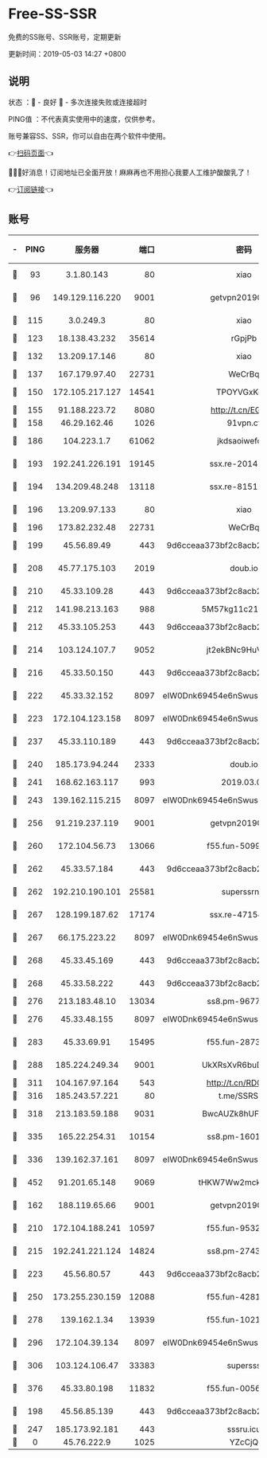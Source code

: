 # Free-SS-SSR

免费的SS账号、SSR账号，定期更新

更新时间：2019-05-03 14:27 +0800

## 说明

状态     ：🙂 - 良好 🙁 - 多次连接失败或连接超时

PING值   ：不代表真实使用中的速度，仅供参考。

账号兼容SS、SSR，你可以自由在两个软件中使用。

👉[扫码页面](https://liesauer.github.io/Free-SS-SSR/)👈

🎉🎉🎉好消息！订阅地址已全面开放！麻麻再也不用担心我要人工维护酸酸乳了！

👉[订阅链接](https://www.liesauer.net/yogurt/subscribe?ACCESS_TOKEN=DAYxR3mMaZAsaqUb)👈

## 账号

|-|PING|服务器|端口|密码|加密方式|区域|
|:----:|:----:|:-----:|-----:|:----:|:----:|:----:|
|🙂|93|3.1.80.143|80|xiao|aes-128-ctr|SG|
|🙂|96|149.129.116.220|9001|getvpn20190501|aes-256-cfb|CN|
|🙂|115|3.0.249.3|80|xiao|aes-128-ctr|SG|
|🙂|123|18.138.43.232|35614|rGpjPb|rc4-md5|SG|
|🙂|132|13.209.17.146|80|xiao|aes-128-ctr|KR|
|🙂|137|167.179.97.40|22731|WeCrBq|rc4-md5|JP|
|🙂|150|172.105.217.127|14541|TPOYVGxKglpi|aes-256-cfb|JP|
|🙂|155|91.188.223.72|8080|http://t.cn/EGJIyrl|rc4-md5|RU|
|🙂|158|46.29.162.46|1026|91vpn.cf|rc4-md5|RU|
|🙂|186|104.223.1.7|61062|jkdsaoiwefdsa|aes-256-cfb|US|
|🙂|193|192.241.226.191|19145|ssx.re-20141184|aes-256-cfb|US|
|🙂|194|134.209.48.248|13118|ssx.re-81511228|aes-256-cfb|US|
|🙂|196|13.209.97.133|80|xiao|aes-128-ctr|KR|
|🙂|196|173.82.232.48|22731|WeCrBq|rc4-md5|US|
|🙂|199|45.56.89.49|443|9d6cceaa373bf2c8acb22e60b6a58be6|aes-256-cfb|US|
|🙂|208|45.77.175.103|2019|doub.io|aes-128-ctr|SG|
|🙂|210|45.33.109.28|443|9d6cceaa373bf2c8acb22e60b6a58be6|aes-256-cfb|US|
|🙂|212|141.98.213.163|988|5M57kg11c214qDmK|chacha20|KR|
|🙂|212|45.33.105.253|443|9d6cceaa373bf2c8acb22e60b6a58be6|aes-256-cfb|US|
|🙂|214|103.124.107.7|9052|jt2ekBNc9HuVtm2a|aes-256-cfb|US|
|🙂|216|45.33.50.150|443|9d6cceaa373bf2c8acb22e60b6a58be6|aes-256-cfb|US|
|🙂|222|45.33.32.152|8097|eIW0Dnk69454e6nSwuspv9DmS201tQ0D|aes-256-cfb|US|
|🙂|223|172.104.123.158|8097|eIW0Dnk69454e6nSwuspv9DmS201tQ0D|aes-256-cfb|JP|
|🙂|237|45.33.110.189|443|9d6cceaa373bf2c8acb22e60b6a58be6|aes-256-cfb|US|
|🙂|240|185.173.94.244|2333|doub.io|aes-128-ctr|RU|
|🙂|241|168.62.163.117|993|2019.03.07|rc4-md5|US|
|🙂|243|139.162.115.215|8097|eIW0Dnk69454e6nSwuspv9DmS201tQ0D|aes-256-cfb|JP|
|🙂|256|91.219.237.119|9001|getvpn20190501|aes-256-cfb|HU|
|🙂|260|172.104.56.73|13066|f55.fun-50990398|aes-256-cfb|SG|
|🙂|262|45.33.57.184|443|9d6cceaa373bf2c8acb22e60b6a58be6|aes-256-cfb|US|
|🙂|262|192.210.190.101|25581|superssrnet|aes-256-cfb|US|
|🙂|267|128.199.187.62|17174|ssx.re-47154038|aes-256-cfb|SG|
|🙂|267|66.175.223.22|8097|eIW0Dnk69454e6nSwuspv9DmS201tQ0D|aes-256-cfb|US|
|🙂|268|45.33.45.169|443|9d6cceaa373bf2c8acb22e60b6a58be6|aes-256-cfb|US|
|🙂|268|45.33.58.222|443|9d6cceaa373bf2c8acb22e60b6a58be6|aes-256-cfb|US|
|🙂|276|213.183.48.10|13034|ss8.pm-96774561|rc4-md5|RU|
|🙂|276|45.33.48.155|8097|eIW0Dnk69454e6nSwuspv9DmS201tQ0D|aes-256-cfb|US|
|🙂|283|45.33.69.91|15495|f55.fun-28730537|aes-256-cfb|US|
|🙂|288|185.224.249.34|9001|UkXRsXvR6buDMG2Y|aes-256-cfb|RU|
|🙂|311|104.167.97.164|543|http://t.cn/RD0D7sx|rc4-md5|CA|
|🙂|316|185.243.57.221|80|t.me/SSRSUB|rc4-md5|US|
|🙂|318|213.183.59.188|9031|BwcAUZk8hUFAkDGN|aes-256-cfb|NL|
|🙂|335|165.22.254.31|10154|ss8.pm-16010608|aes-256-cfb|SG|
|🙂|336|139.162.37.161|8097|eIW0Dnk69454e6nSwuspv9DmS201tQ0D|aes-256-cfb|SG|
|🙂|452|91.201.65.148|9069|tHKW7Ww2mck9CHQG|aes-256-cfb|IT|
|🙂|162|188.119.65.66|9001|getvpn20190501|aes-256-cfb|RU|
|🙂|210|172.104.188.241|10597|f55.fun-95320429|aes-256-cfb|SG|
|🙂|215|192.241.221.124|14824|ss8.pm-27430025|aes-256-cfb|US|
|🙂|223|45.56.80.57|443|9d6cceaa373bf2c8acb22e60b6a58be6|aes-256-cfb|US|
|🙂|250|173.255.230.159|12088|f55.fun-42814639|aes-256-cfb|US|
|🙂|278|139.162.1.34|13939|f55.fun-10218044|aes-256-cfb|SG|
|🙂|296|172.104.39.134|8097|eIW0Dnk69454e6nSwuspv9DmS201tQ0D|aes-256-cfb|SG|
|🙂|306|103.124.106.47|33383|supersss|aes-256-cfb|US|
|🙂|376|45.33.80.198|11832|f55.fun-00561639|aes-256-cfb|US|
|🙁|198|45.56.85.139|443|9d6cceaa373bf2c8acb22e60b6a58be6|aes-256-cfb|US|
|🙁|247|185.173.92.181|443|sssru.icu|rc4-md5|RU|
|🙁|0|45.76.222.9|1025|YZcCjQ|rc4-md5|JP|
